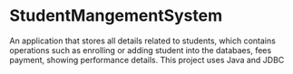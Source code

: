 # StudentMangementSystem
An application that stores all details related to students, which contains operations such as enrolling or adding student into the databaes, fees payment, showing performance details.
This project uses Java and JDBC
